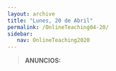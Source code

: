```yaml
---
layout: archive
title: "Lunes, 20 de Abril"
permalink: /OnlineTeaching04-20/
sidebar:
   nav: OnlineTeaching2020
---
```


> **ANUNCIOS:**  
>
